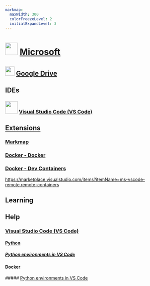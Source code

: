 ```yaml
---
markmap:
  maxWidth: 300
  colorFreezeLevel: 2
  initialExpandLevel: 3
---
```


# <img src='https://i.imgur.com/YeX1O1Q.png' style='height:40px;width:auto'> [Microsoft](https://www.microsoft.com/)

## <img src='https://i.imgur.com/ZNXS54N.png' style='height:30px;width:auto'> [Google Drive](https://drive.google.com/drive/folders/1uQy9D7MreYrBxzhrrn73w0HeP1zwzzTa?usp=sharing)

## IDEs

### <img src='https://i.imgur.com/SVEqnbl.png' style='height:40px;width:auto'> [Visual Studio Code (VS Code)](https://code.visualstudio.com/)

## [Extensions](https://marketplace.visualstudio.com/)
### [Markmap](https://marketplace.visualstudio.com/items?itemName=gera2ld.markmap-vscode)
### [Docker - Docker](https://marketplace.visualstudio.com/items?itemName=ms-azuretools.vscode-docker)
### [Docker - Dev Containers](https://marketplace.visualstudio.com/items?itemName=ms-vscode-remote.remote-containers)

https://marketplace.visualstudio.com/items?itemName=ms-vscode-remote.remote-containers

## Learning

## Help
### [Visual Studio Code (VS Code)](https://code.visualstudio.com/docs)
#### [Python](https://code.visualstudio.com/docs/python/python-quick-start)
##### [Python environments in VS Code](https://code.visualstudio.com/docs/python/environments)

#### [Docker](https://code.visualstudio.com/docs/containers/overview)
##### [Python environments in VS Code](https://code.visualstudio.com/docs/python/environments)
